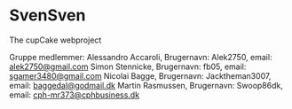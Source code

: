 # SvenSven
The cupCake webproject


Gruppe medlemmer:
Alessandro Accaroli, Brugernavn: Alek2750, email: alek2750@gmail.com
Simon Stennicke, Brugernavn: fb05, email: sgamer3480@gmail.com
Nicolai Bagge, Brugernavn: Jacktheman3007, email: baggedal@godmail.dk
Martin Rasmussen, Brugernavn: Swoop86dk, email: cph-mr373@cphbusiness.dk
